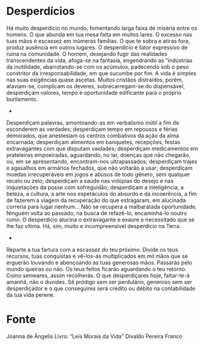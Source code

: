# Desperdícios

Há muito desperdício no mundo, fomentando larga faixa de miséria entre os homens.
O que abunda em tua mesa falta em muitos lares.
O excesso nas tuas mãos é escassez em inúmeras famílias.
O que te sobra e atiras fora, produz ausência em outros lugares.
O desperdício é fator expressivo de ruína na comunidade.
O homem, desejando fugir das realidades transcendentes da vida, afoga-se na fantasia, engendrando as “indústrias da inutilidade, abarrotando-se com os acúmulos, padecendo sob o peso constritor da irresponsabilidade, em que sucumbe por fim.
A vida é simples nas suas exigências quase ascetas.
Muitos cristãos distraídos, porém, ataviam-se, complicam os deveres, sobrecarregam-se do dispensável, desperdiçam valores, tempo e oportunidade edificante para o próprio burilamento.

*

Desperdiçam palavras, amontoando-as em verbalismo inútil a fim de esconderem as verdades;
desperdiçam tempo em repousos e férias demorados, que anestesiam os centros combativos da ação da alma encarnada;
desperdiçam alimentos em banquetes, recepções, festas extravagantes com que disputam vaidades;
desperdiçam medicamentos em prateleiras empoeiradas, aguardando, no lar, doenças que não chegarão, ou, em se apresentando, encontram-nos ultrapassados;
desperdiçam trajes e agasalhos em armários fechados, que não voltarão a usar;
desperdiçam moedas irrecuperáveis em jogos e abusos de todo gênero, sem qualquer recato ou zelo;
desperdiçam a saúde nas volúpias do desejo e nas inquietações da posse com sofreguidão;
desperdiçam a inteligência, a beleza, a cultura, a arte nos espetáculos do absurdo e da incoerência, a fim de fazerem a viagem da recuperação do que estragaram, em alucinada correria para lugar nenhum...
Não se recupera a malbaratada oportunidade.
Ninguém volta ao passado, na busca de refazê-lo, encaminhá-lo noutro rumo.
O desperdício alucina o extravagante e exaure o necessitado que se lhe faz vítima.
Há, sim, muito e incompreensível desperdício na Terra.

*

Reparte a tua fartura com a escassez do teu próximo.
Divide os teus recursos, tuas conquistas e vê-los-ás multiplicados em mil mãos que se erguerão louvando e abençoando as tuas generosas mãos.
Passarás pelo mundo queiras ou não. Os teus feitos ficarão aguardando o teu retorno.
Como semeares, assim recolherás.
O que desperdiçares hoje, faltar-te-á amanhã, não o duvides.
Sê pródigo sem ser perdulário, generoso sem ser desperdiçador e o que conseguires será crédito ou débito na contabilidade da tua vida perene.

# Fonte
Joanna de Ângelis
Livro: “Leis Morais da Vida”
Divaldo Pereira Franco
